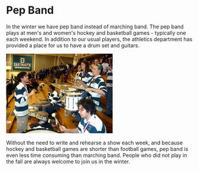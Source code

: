 Pep Band
========

In the winter we have pep band instead of marching band. The
pep band plays at men's and women's hockey and basketball games -
typically one each weekend. In addition to our usual players, the
athletics department has provided a place for us to have a drum
set and guitars.

<p class="floatright"><img src="images/peppic.jpg" width="288" height="216"></p>

Without the need to write and rehearse a show each week, and
because hockey and basketball games are shorter than football
games, pep band is even less time consuming than marching
band. People who did not play in the fall are always welcome to
join us in the winter.